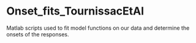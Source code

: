 # Onset_fits_TournissacEtAl
Matlab scripts used to fit model functions on our data and determine the onsets of the responses.
